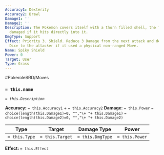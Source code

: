 ```yaml
---
Accuracy1: Dexterity
Accuracy2: Brawl
Damage1: ''
Damage2: ''
Description: The Pokemon covers itself with a thorn filled shell, the foe will be
  damaged if it hits directly into it.
DmgType: Support
Effect: Priority 3. Shield. Reduce 3 Damage from the next attack and deal 2 Damage
  Dice to the attacker if it used a physical non-ranged Move.
Name: Spiky Shield
Power: 0
Target: User
Type: Grass
---
```


#PokeroleSRD/Moves

### `= this.name` 
*`= this.Description`*

**Accuracy:** `= this.Accuracy1` + `= this.Accuracy2`
**Damage:** `= this.Power` `= choice(length(this.Damage1)=0, "","\+ "+ this.Damage1)` `= choice(length(this.Damage2)=0, "","\+ "+ this.Damage2)`

| Type          | Target          | Damage Type          | Power          |
| ------------- | --------------- | ---------------- | -------------- |
| `= this.Type` | `= this.Target` | `= this.DmgType` | `= this.Power` | 

**Effect:** `= this.Effect`